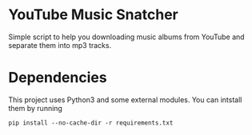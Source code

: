 # YouTube Music Snatcher

Simple script to help you downloading music albums from YouTube and separate them into mp3 tracks.

# Dependencies

This project uses Python3 and some external modules. You can intstall them by running

```
pip install --no-cache-dir -r requirements.txt
```
